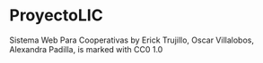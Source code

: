# ProyectoLIC

Sistema Web Para Cooperativas by Erick Trujillo, Oscar Villalobos, Alexandra Padilla,  is marked with CC0 1.0 
